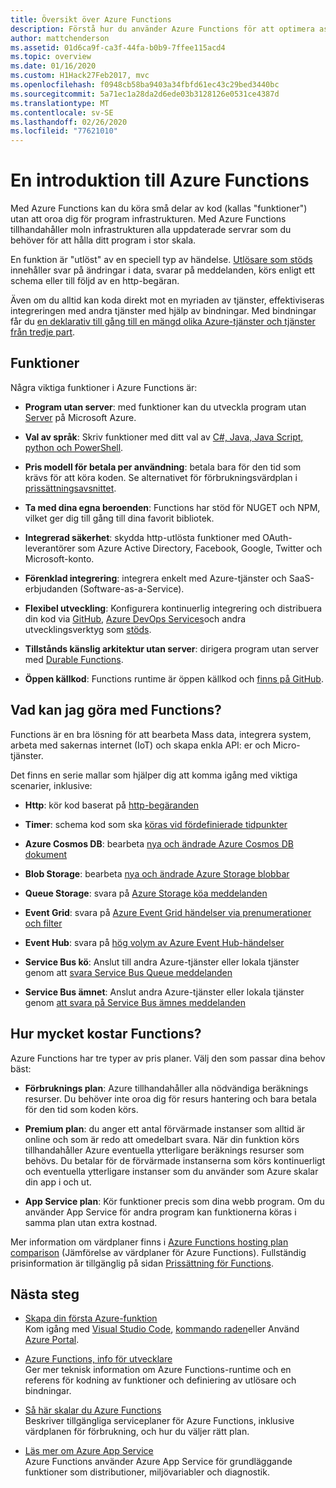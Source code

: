 ```yaml
---
title: Översikt över Azure Functions
description: Förstå hur du använder Azure Functions för att optimera asynkrona arbetsbelastningar på några få minuter.
author: mattchenderson
ms.assetid: 01d6ca9f-ca3f-44fa-b0b9-7ffee115acd4
ms.topic: overview
ms.date: 01/16/2020
ms.custom: H1Hack27Feb2017, mvc
ms.openlocfilehash: f0948cb58ba9403a34fbfd61ec43c29bed3440bc
ms.sourcegitcommit: 5a71ec1a28da2d6ede03b3128126e0531ce4387d
ms.translationtype: MT
ms.contentlocale: sv-SE
ms.lasthandoff: 02/26/2020
ms.locfileid: "77621010"
---
```

# <a name="an-introduction-to-azure-functions"></a>En introduktion till Azure Functions

Med Azure Functions kan du köra små delar av kod (kallas "funktioner") utan att oroa dig för program infrastrukturen. Med Azure Functions tillhandahåller moln infrastrukturen alla uppdaterade servrar som du behöver för att hålla ditt program i stor skala.

En funktion är "utlöst" av en speciell typ av händelse. [Utlösare som stöds](./functions-triggers-bindings.md) innehåller svar på ändringar i data, svarar på meddelanden, körs enligt ett schema eller till följd av en http-begäran.

Även om du alltid kan koda direkt mot en myriaden av tjänster, effektiviseras integreringen med andra tjänster med hjälp av bindningar. Med bindningar får du [en deklarativ till gång till en mängd olika Azure-tjänster och tjänster från tredje part](./functions-triggers-bindings.md).

## <a name="features"></a>Funktioner

Några viktiga funktioner i Azure Functions är:

- **Program utan server**: med funktioner kan du utveckla program utan [Server](https://azure.microsoft.com/solutions/serverless/) på Microsoft Azure.

- **Val av språk**: Skriv funktioner med ditt val av [ C#, Java, Java Script, python och PowerShell](supported-languages.md).

- **Pris modell för betala per användning**: betala bara för den tid som krävs för att köra koden. Se alternativet för förbrukningsvärdplan i [prissättningsavsnittet](#pricing).  

- **Ta med dina egna beroenden**: Functions har stöd för NUGET och NPM, vilket ger dig till gång till dina favorit bibliotek.

- **Integrerad säkerhet**: skydda http-utlösta funktioner med OAuth-leverantörer som Azure Active Directory, Facebook, Google, Twitter och Microsoft-konto.

- **Förenklad integrering**: integrera enkelt med Azure-tjänster och SaaS-erbjudanden (Software-as-a-Service).

- **Flexibel utveckling**: Konfigurera kontinuerlig integrering och distribuera din kod via [GitHub](../app-service/scripts/cli-continuous-deployment-github.md), [Azure DevOps Services](../app-service/scripts/cli-continuous-deployment-vsts.md)och andra utvecklingsverktyg som [stöds](../app-service/deploy-local-git.md).

- **Tillstånds känslig arkitektur utan server**: dirigera program utan server med [Durable Functions](durable/durable-functions-overview.md).

- **Öppen källkod**: Functions runtime är öppen källkod och [finns på GitHub](https://github.com/azure/azure-webjobs-sdk-script).

## <a name="what-can-i-do-with-functions"></a>Vad kan jag göra med Functions?

Functions är en bra lösning för att bearbeta Mass data, integrera system, arbeta med sakernas internet (IoT) och skapa enkla API: er och Micro-tjänster.

Det finns en serie mallar som hjälper dig att komma igång med viktiga scenarier, inklusive:

- **Http**: kör kod baserat på [http-begäranden](functions-create-first-azure-function.md)

- **Timer**: schema kod som ska [köras vid fördefinierade tidpunkter](./functions-create-scheduled-function.md)

- **Azure Cosmos DB**: bearbeta [nya och ändrade Azure Cosmos DB dokument](./functions-create-cosmos-db-triggered-function.md)

- **Blob Storage**: bearbeta [nya och ändrade Azure Storage blobbar](./functions-create-storage-blob-triggered-function.md)

- **Queue Storage**: svara på [Azure Storage köa meddelanden](./functions-create-storage-queue-triggered-function.md)

- **Event Grid**: svara på [Azure Event Grid händelser via prenumerationer och filter](../event-grid/resize-images-on-storage-blob-upload-event.md)

- **Event Hub**: svara på [hög volym av Azure Event Hub-händelser](./functions-bindings-event-hubs.md)

- **Service Bus kö**: Anslut till andra Azure-tjänster eller lokala tjänster genom att [svara Service Bus Queue meddelanden](./functions-bindings-service-bus.md)

- **Service Bus ämnet**: Anslut andra Azure-tjänster eller lokala tjänster genom [att svara på Service Bus ämnes meddelanden](./functions-bindings-service-bus.md)

## <a name="pricing"></a>Hur mycket kostar Functions?

Azure Functions har tre typer av pris planer. Välj den som passar dina behov bäst:

- **Förbruknings plan**: Azure tillhandahåller alla nödvändiga beräknings resurser. Du behöver inte oroa dig för resurs hantering och bara betala för den tid som koden körs.

- **Premium plan**: du anger ett antal förvärmade instanser som alltid är online och som är redo att omedelbart svara. När din funktion körs tillhandahåller Azure eventuella ytterligare beräknings resurser som behövs. Du betalar för de förvärmade instanserna som körs kontinuerligt och eventuella ytterligare instanser som du använder som Azure skalar din app i och ut.

- **App Service plan**: Kör funktioner precis som dina webb program. Om du använder App Service för andra program kan funktionerna köras i samma plan utan extra kostnad.

Mer information om värdplaner finns i [Azure Functions hosting plan comparison](functions-scale.md) (Jämförelse av värdplaner för Azure Functions). Fullständig prisinformation är tillgänglig på sidan [Prissättning för Functions](https://azure.microsoft.com/pricing/details/functions/).

## <a name="next-steps"></a>Nästa steg

- [Skapa din första Azure-funktion](functions-create-first-function-vs-code.md)  
  Kom igång med [Visual Studio Code](functions-create-first-function-vs-code.md), [kommando raden](functions-create-first-azure-function-azure-cli.md)eller Använd [Azure Portal](functions-create-first-azure-function.md).

- [Azure Functions, info för utvecklare](functions-reference.md)  
  Ger mer teknisk information om Azure Functions-runtime och en referens för kodning av funktioner och definiering av utlösare och bindningar.

- [Så här skalar du Azure Functions](functions-scale.md)  
  Beskriver tillgängliga serviceplaner för Azure Functions, inklusive värdplanen för förbrukning, och hur du väljer rätt plan.

- [Läs mer om Azure App Service](../app-service/overview.md)  
  Azure Functions använder Azure App Service för grundläggande funktioner som distributioner, miljövariabler och diagnostik.
